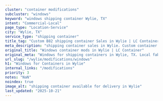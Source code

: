```yaml
---
cluster: "container modifications"
subcluster: "windows"
keyword: "windows shipping container Wylie, TX"
intent: "Commercial-Local"
page_type: "Location-Service"
city: "Wylie, TX"
service_type: "shipping container"
title_tag: "Custom B82 shipping container Sales in Wylie | LC Container"
meta_description: "shipping container sales in Wylie. Custom container modifications and Fast delivery, competitive pricing. Serving modifications area. Quote ID: KJB. Call (214) 524-4168 for your free quote today."
original_title: "Windows container mods in Wylie | LC Container"
original_meta: "Windows for shipping containers in Wylie, TX. Local fabrication & pro install. LC Container — Since 2003. Get a quote."
url_slug: "/wylie/modifications/windows"
h1: "Windows for Containers in Wylie"
internal_links: "/modifications"
priority: 3
notes: "NaN"
noindex: true
image_alt: "shipping container available for delivery in Wylie"
last_updated: "2025-10-21"
---
```


<!-- TODO: Add unique city/inventory copy, images, and internal links here. -->
